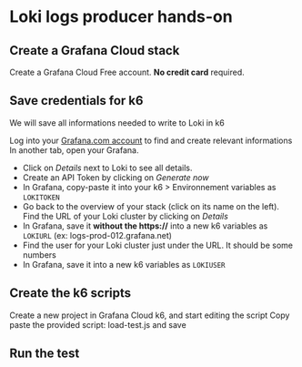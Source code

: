 # Loki logs producer hands-on

## Create a Grafana Cloud stack

Create a Grafana Cloud Free account. **No credit card** required.

## Save credentials for k6

We will save all informations needed to write to Loki in k6

Log into your [Grafana.com account](https://grafana.com/auth/sign-in/) to find and create relevant informations
In another tab, open your Grafana.

- Click on *Details* next to Loki to see all details.
- Create an API Token by clicking on *Generate now*
- In Grafana, copy-paste it into your k6 > Environnement variables as `LOKITOKEN`
- Go back to the overview of your stack (click on its name on the left). Find the URL of your Loki cluster by clicking on *Details*
- In Grafana, save it **without the https://** into a new k6 variables as `LOKIURL` (ex: logs-prod-012.grafana.net)
- Find the user for your Loki cluster just under the URL. It should be some numbers
- In Grafana, save it into a new k6 variables as `LOKIUSER`

## Create the k6 scripts

Create a new project in Grafana Cloud k6, and start editing the script
Copy paste the provided script: load-test.js and save

## Run the test
